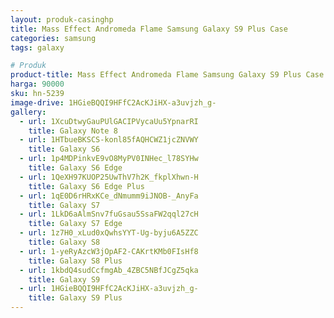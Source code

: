 ```yaml
---
layout: produk-casinghp
title: Mass Effect Andromeda Flame Samsung Galaxy S9 Plus Case
categories: samsung
tags: galaxy

# Produk
product-title: Mass Effect Andromeda Flame Samsung Galaxy S9 Plus Case
harga: 90000
sku: hn-5239
image-drive: 1HGieBQQI9HFfC2AcKJiHX-a3uvjzh_g-
gallery:
  - url: 1XcuDtwyGauPUlGACIPVycaUu5YpnarRI
    title: Galaxy Note 8
  - url: 1HTbueBKSCS-konl85fAQHCWZ1jcZNVWY
    title: Galaxy S6
  - url: 1p4MDPinkvE9vO8MyPV0INHec_l78SYHw
    title: Galaxy S6 Edge
  - url: 1QeXH97KUOP25UwThV7h2K_fkplXhwn-H
    title: Galaxy S6 Edge Plus
  - url: 1qE0D6rHRxKCe_dNmumm9iJNOB-_AnyFa
    title: Galaxy S7
  - url: 1LkD6aAlmSnv7fuGsau5SsaFW2qql27cH
    title: Galaxy S7 Edge
  - url: 1z7H0_xLud0xQwhsYYT-Ug-byju6A5ZZC
    title: Galaxy S8
  - url: 1-yeRyAzcW3jOpAF2-CAKrtKMb0FIsHf8
    title: Galaxy S8 Plus
  - url: 1kbdQ4sudCcfmgAb_4ZBC5NBfJCgZ5qka
    title: Galaxy S9
  - url: 1HGieBQQI9HFfC2AcKJiHX-a3uvjzh_g-
    title: Galaxy S9 Plus
---
```

